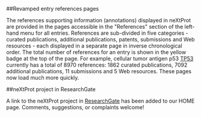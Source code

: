 ##Revamped entry references pages

The references supporting information (annotations) displayed in neXtProt are provided in the pages accessible in the "References" section of the left-hand menu for all entries. References are sub-divided in five categories - curated publications, additional publications, patents, submissions and Web resources - each displayed in a separate page in inverse chronological order. The total number of references for an entry is shown in the yellow badge at the top of the page. For example, cellular tumor antigen p53 [TP53](https://www.nextprot.org/entry/NX_P04637/) currently has a total of 8970 references: 1862 curated publications, 7092 additional publications, 11 submissions and 5 Web resources. These pages now load much more quickly. 

##neXtProt project in ResearchGate

A link to the neXtProt project in [ResearchGate](https://www.researchgate.net/project/neXtProt) has been added to our HOME page. Comments, suggestions, or complaints welcome!
